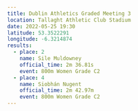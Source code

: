 ```yaml
---
title: Dublin Athletics Graded Meeting 3
location: Tallaght Athletic Club Stadium 
date: 2022-05-25 19:30
latitude: 53.3522291
longitude: -6.3214874
results:
  - place: 2
    name: Sile Muldowney
    official_time: 2m 36.81s
    event: 800m Women Grade C2
  - place: 4
    name: Siobhán Nugent
    official_time: 2m 42.97m
    event: 800m Women Grade C2
---
```

